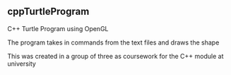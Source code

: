 ## cppTurtleProgram
C++ Turtle Program using OpenGL

The program takes in commands from the text files and draws the shape

This was created in a group of three as coursework for the C++ module at university